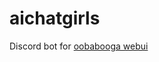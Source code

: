# aichatgirls
Discord bot for [oobabooga webui](https://github.com/oobabooga/text-generation-webui)
